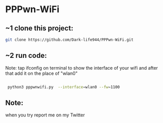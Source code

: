 # PPPwn-WiFi

## ~1 clone this project:

```sh
git clone https://github.com/Dark-life944/PPPwn-WiFi.git

```

## ~2 run code:
Note: tap ifconfig on terminal to show the interface of your wifi and after that add it on the place of "wlan0"

```sh

 python3 pppwnwifi.py  --interface=wlan0 --fw=1100  

```

## Note: 

when you try report me on my Twitter 
